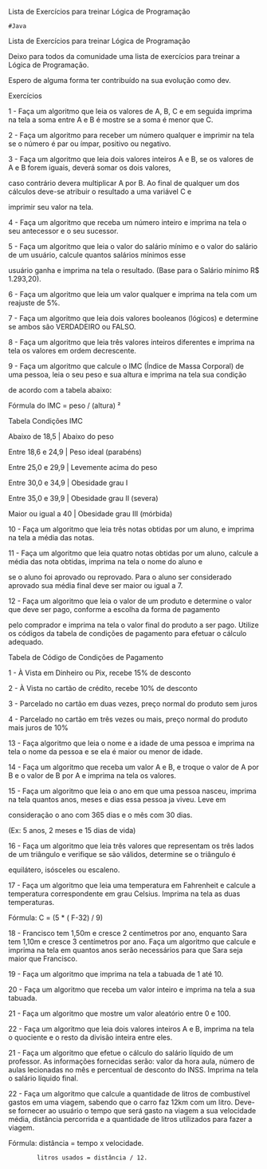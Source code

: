 Lista de Exercícios para treinar Lógica de Programação

    #Java

Lista de Exercícios para treinar Lógica de Programação

Deixo para todos da comunidade uma lista de exercícios para treinar a Lógica de Programação.

Espero de alguma forma ter contribuído na sua evolução como dev.

Exercícios

1 - Faça um algoritmo que leia os valores de A, B, C e em seguida imprima na tela a soma entre A e B é mostre se a soma
é menor que C.

2 - Faça um algoritmo para receber um número qualquer e imprimir na tela se o número é par ou ímpar, positivo ou
negativo.

3 - Faça um algoritmo que leia dois valores inteiros A e B, se os valores de A e B forem iguais, deverá somar os dois
valores,

caso contrário devera multiplicar A por B. Ao final de qualquer um dos cálculos deve-se atribuir o resultado a uma
variável C e

imprimir seu valor na tela.

4 - Faça um algoritmo que receba um número inteiro e imprima na tela o seu antecessor e o seu sucessor.

5 - Faça um algoritmo que leia o valor do salário mínimo e o valor do salário de um usuário, calcule quantos salários
mínimos esse

usuário ganha e imprima na tela o resultado. (Base para o Salário mínimo R$ 1.293,20).

6 - Faça um algoritmo que leia um valor qualquer e imprima na tela com um reajuste de 5%.

7 - Faça um algoritmo que leia dois valores booleanos (lógicos) e determine se ambos são VERDADEIRO ou FALSO.

8 - Faça um algoritmo que leia três valores inteiros diferentes e imprima na tela os valores em ordem decrescente.

9 - Faça um algoritmo que calcule o IMC (Índice de Massa Corporal) de uma pessoa, leia o seu peso e sua altura e imprima
na tela sua condição

de acordo com a tabela abaixo:

Fórmula do IMC = peso / (altura) ²

Tabela Condições IMC

Abaixo de 18,5 | Abaixo do peso

Entre 18,6 e 24,9 | Peso ideal (parabéns)

Entre 25,0 e 29,9 | Levemente acima do peso

Entre 30,0 e 34,9 | Obesidade grau I

Entre 35,0 e 39,9 | Obesidade grau II (severa)

Maior ou igual a 40 | Obesidade grau III (mórbida)

10 - Faça um algoritmo que leia três notas obtidas por um aluno, e imprima na tela a média das notas.

11 - Faça um algoritmo que leia quatro notas obtidas por um aluno, calcule a média das nota obtidas, imprima na tela o
nome do aluno e

se o aluno foi aprovado ou reprovado. Para o aluno ser considerado aprovado sua média final deve ser maior ou igual a 7.

12 - Faça um algoritmo que leia o valor de um produto e determine o valor que deve ser pago, conforme a escolha da forma
de pagamento

pelo comprador e imprima na tela o valor final do produto a ser pago. Utilize os códigos da tabela de condições de
pagamento para efetuar o cálculo adequado.

Tabela de Código de Condições de Pagamento

1 - À Vista em Dinheiro ou Pix, recebe 15% de desconto

2 - À Vista no cartão de crédito, recebe 10% de desconto

3 - Parcelado no cartão em duas vezes, preço normal do produto sem juros

4 - Parcelado no cartão em três vezes ou mais, preço normal do produto mais juros de 10%

13 - Faça algoritmo que leia o nome e a idade de uma pessoa e imprima na tela o nome da pessoa e se ela é maior ou menor
de idade.

14 - Faça um algoritmo que receba um valor A e B, e troque o valor de A por B e o valor de B por A e imprima na tela os
valores.

15 - Faça um algoritmo que leia o ano em que uma pessoa nasceu, imprima na tela quantos anos, meses e dias essa pessoa
ja viveu. Leve em

consideração o ano com 365 dias e o mês com 30 dias.

(Ex: 5 anos, 2 meses e 15 dias de vida)

16 - Faça um algoritmo que leia três valores que representam os três lados de um triângulo e verifique se são válidos,
determine se o triângulo é

equilátero, isósceles ou escaleno.

17 - Faça um algoritmo que leia uma temperatura em Fahrenheit e calcule a temperatura correspondente em grau Celsius.
Imprima na tela as duas temperaturas.

Fórmula: C = (5 * ( F-32) / 9)

18 - Francisco tem 1,50m e cresce 2 centímetros por ano, enquanto Sara tem 1,10m e cresce 3 centímetros por ano. Faça um
algoritmo que calcule e imprima na tela em quantos anos serão necessários para que Sara seja maior que Francisco.

19 - Faça um algoritmo que imprima na tela a tabuada de 1 até 10.

20 - Faça um algoritmo que receba um valor inteiro e imprima na tela a sua tabuada.

21 - Faça um algoritmo que mostre um valor aleatório entre 0 e 100.

22 - Faça um algoritmo que leia dois valores inteiros A e B, imprima na tela o quociente e o resto da divisão inteira
entre eles.

21 - Faça um algoritmo que efetue o cálculo do salário líquido de um professor. As informações fornecidas serão: valor
da hora aula, número de aulas lecionadas no mês e percentual de desconto do INSS. Imprima na tela o salário líquido
final.

22 - Faça um algoritmo que calcule a quantidade de litros de combustível gastos em uma viagem, sabendo que o carro faz
12km com um litro. Deve-se fornecer ao usuário o tempo que será gasto na viagem a sua velocidade média, distância
percorrida e a quantidade de litros utilizados para fazer a viagem.

Fórmula: distância = tempo x velocidade.

            litros usados = distância / 12.